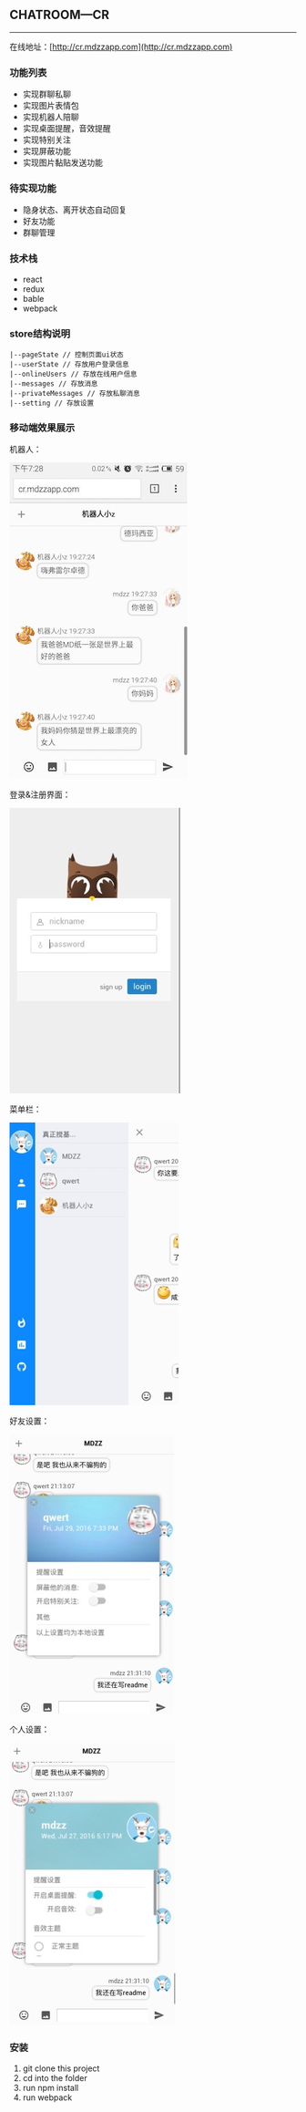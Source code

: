 ## CHATROOM—CR

---
在线地址：[http://cr.mdzzapp.com](http://cr.mdzzapp.com)

### 功能列表

- 实现群聊私聊
- 实现图片表情包
- 实现机器人陪聊
- 实现桌面提醒，音效提醒
- 实现特别关注
- 实现屏蔽功能
- 实现图片黏贴发送功能

### 待实现功能

- 隐身状态、离开状态自动回复
- 好友功能
- 群聊管理

### 技术栈
- react
- redux
- bable
- webpack

### store结构说明

```
|--pageState // 控制页面ui状态
|--userState // 存放用户登录信息
|--onlineUsers // 存放在线用户信息
|--messages // 存放消息
|--privateMessages // 存放私聊消息
|--setting // 存放设置
```
### 移动端效果展示

机器人：

![x1](./images/x1.jpg)

登录&注册界面：

![x2](./images/x2.png)

菜单栏：

![x3](./images/x3.png)

好友设置：

![x4](./images/x4.png)

个人设置：

![x5](./images/x5.png)

### 安装

1. git clone this project
2. cd into the folder
3. run npm install
4. run webpack
